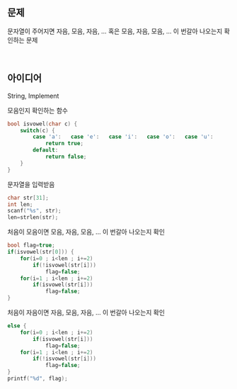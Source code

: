 ## 문제
문자열이 주어지면 자음, 모음, 자음, … 혹은 모음, 자음, 모음, … 이 번갈아 나오는지 확인하는 문제

<br/>

## 아이디어
String, Implement

모음인지 확인하는 함수
```c
bool isvowel(char c) {
	switch(c) {
		case 'a':	case 'e':	case 'i':	case 'o':	case 'u':
			return true;
		default:
			return false;
	}
}
```
문자열을 입력받음
```c
char str[31];
int len;
scanf("%s", str);
len=strlen(str);
```
처음이 모음이면 모음, 자음, 모음, … 이 번갈아 나오는지 확인
```c
bool flag=true;
if(isvowel(str[0])) {
	for(i=0 ; i<len ; i+=2)
		if(!isvowel(str[i]))
			flag=false;
	for(i=1 ; i<len ; i+=2)
		if(isvowel(str[i]))
			flag=false;
}
```
처음이 자음이면 자음, 모음, 자음, … 이 번갈아 나오는지 확인
```c
else {
	for(i=0 ; i<len ; i+=2)
		if(isvowel(str[i]))
			flag=false;
	for(i=1 ; i<len ; i+=2)
		if(!isvowel(str[i]))
			flag=false;
}
printf("%d", flag);
```